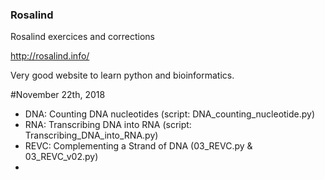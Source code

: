 ### Rosalind
Rosalind exercices and corrections

http://rosalind.info/

Very good website to learn python and bioinformatics.

#November 22th, 2018
- DNA: Counting DNA nucleotides (script: DNA_counting_nucleotide.py)
- RNA: Transcribing DNA into RNA (script: Transcribing_DNA_into_RNA.py)
- REVC: Complementing a Strand of DNA (03_REVC.py & 03_REVC_v02.py)
- 
